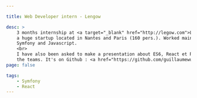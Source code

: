 ```yaml
---

title: Web Developer intern - Lengow

desc: >
    3 months internship at <a target="_blank" href="http://legow.com">Lengow</a>,
    a huge startup located in Nantes and Paris (160 pers.). Worked mainly with
    Symfony and Javascript.
    <br>
    I have also been asked to make a presentation about ES6, React et Redux (1h30) for
    the teams. It's on Github : <a href="https://github.com/guillaumewuip/prez-js-lengow">prez-js-lengow</a>
page: false

tags:
    - Symfony
    - React
---
```


